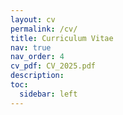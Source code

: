 ```yaml
---
layout: cv
permalink: /cv/
title: Curriculum Vitae
nav: true
nav_order: 4
cv_pdf: CV_2025.pdf
description:
toc:
  sidebar: left
---
```

